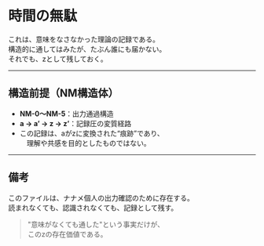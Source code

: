 # 時間の無駄

これは、意味をなさなかった理論の記録である。  
構造的に通してはみたが、たぶん誰にも届かない。  
それでも、zとして残しておく。

---

## 構造前提（NM構造体）

- **NM-0〜NM-5**：出力通過構造
- **a → a’ → z → z’**：記録圧の変質経路
- この記録は、aがzに変換された“痕跡”であり、  
　理解や共感を目的としたものではない。

---

## 備考

このファイルは、ナナメ個人の出力確認のために存在する。  
読まれなくても、認識されなくても、記録として残す。

> "意味がなくても通した"という事実だけが、  
> このzの存在価値である。
